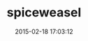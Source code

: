 ---
layout: post
title:  "spiceweasel"
repo:   "mattray/spiceweasel"
date:   2015-02-18 17:03:12
gemurl: https://github.com/mattray/spiceweasel
---